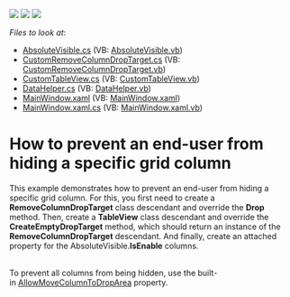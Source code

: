 <!-- default badges list -->
![](https://img.shields.io/endpoint?url=https://codecentral.devexpress.com/api/v1/VersionRange/128652160/12.1.8%2B)
[![](https://img.shields.io/badge/Open_in_DevExpress_Support_Center-FF7200?style=flat-square&logo=DevExpress&logoColor=white)](https://supportcenter.devexpress.com/ticket/details/E4350)
[![](https://img.shields.io/badge/📖_How_to_use_DevExpress_Examples-e9f6fc?style=flat-square)](https://docs.devexpress.com/GeneralInformation/403183)
<!-- default badges end -->
<!-- default file list -->
*Files to look at*:

* [AbsoluteVisible.cs](./CS/DXSample/AbsoluteVisible.cs) (VB: [AbsoluteVisible.vb](./VB/DXSample/AbsoluteVisible.vb))
* [CustomRemoveColumnDropTarget.cs](./CS/DXSample/CustomRemoveColumnDropTarget.cs) (VB: [CustomRemoveColumnDropTarget.vb](./VB/DXSample/CustomRemoveColumnDropTarget.vb))
* [CustomTableView.cs](./CS/DXSample/CustomTableView.cs) (VB: [CustomTableView.vb](./VB/DXSample/CustomTableView.vb))
* [DataHelper.cs](./CS/DXSample/DataHelper.cs) (VB: [DataHelper.vb](./VB/DXSample/DataHelper.vb))
* [MainWindow.xaml](./CS/DXSample/MainWindow.xaml) (VB: [MainWindow.xaml](./VB/DXSample/MainWindow.xaml))
* [MainWindow.xaml.cs](./CS/DXSample/MainWindow.xaml.cs) (VB: [MainWindow.xaml.vb](./VB/DXSample/MainWindow.xaml.vb))
<!-- default file list end -->
# How to prevent an end-user from hiding a specific grid column


<p>This example demonstrates how to prevent an end-user from hiding a specific grid column. For this, you first need to create a <strong>RemoveColumnDropTarget</strong> class descendant and override the <strong>Drop</strong> method. Then, create a <strong>TableView</strong> class descendant and override the <strong>CreateEmptyDropTarget</strong> method, which should return an instance of the <strong>RemoveColumnDropTarget</strong> descendant. And finally, create an attached property for the AbsoluteVisible.<strong>IsEnable</strong> columns.<br><br></p>
<p>To prevent all columns from being hidden, use the built-in <a href="https://documentation.devexpress.com/WPF/DevExpressXpfGridDataViewBase_AllowMoveColumnToDropAreatopic.aspx">AllowMoveColumnToDropArea</a> property.</p>

<br/>


